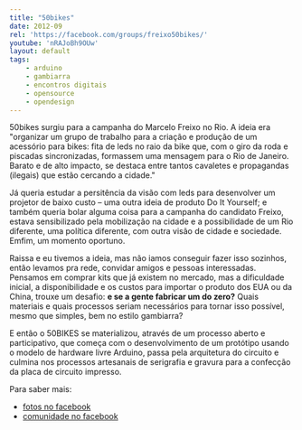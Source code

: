 ```yaml
---
title: "50bikes"
date: 2012-09
rel: 'https://facebook.com/groups/freixo50bikes/'
youtube: 'nRAJoBh9OUw'
layout: default
tags:
	- arduino
	- gambiarra
	- encontros digitais
	- opensource
	- opendesign
---
```


50bikes surgiu para a campanha do Marcelo Freixo no Rio. A ideia era "organizar um grupo de trabalho para a criação e produção de um acessório para bikes: fita de leds no raio da bike que, com o giro da roda e piscadas sincronizadas, formassem uma mensagem para o Rio de Janeiro. Barato e de alto impacto, se destaca entre tantos cavaletes e propagandas (ilegais) que estão cercando a cidade."

Já queria estudar a persitência da visão com leds para desenvolver um projetor de baixo custo – uma outra ideia de produto Do It Yourself; e também queria bolar alguma coisa para a campanha do candidato Freixo, estava sensibilizado pela mobilização na cidade e a possibilidade de um Rio diferente, uma política diferente, com outra visão de cidade e sociedade. Emfim, um momento oportuno.

Raissa e eu tivemos a ideia, mas não iamos conseguir fazer isso sozinhos, então levamos pra rede, convidar amigos e pessoas interessadas. Pensamos em comprar kits que já existem no mercado, mas a dificuldade inicial, a disponibilidade e os custos para importar o produto dos EUA ou da China, trouxe um desafio: **e se a gente fabricar um do zero?** Quais materiais e quais processos seriam necessários para tornar isso possível, mesmo que simples, bem no estilo gambiarra?

E então o 50BIKES se materializou, através de um processo aberto e participativo, que começa com o desenvolvimento de um protótipo usando o modelo de hardware livre Arduino, passa pela arquitetura do circuito e culmina nos processos artesanais de serigrafia e gravura para a confecção da placa de circuito impresso.

Para saber mais:

- [fotos no facebook](https://www.facebook.com/media/set/?set=a.10151107989966359.439579.629076358&type=3)
- [comunidade no facebook](https://www.facebook.com/groups/freixo50bikes/)